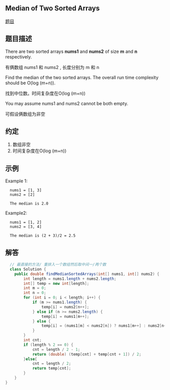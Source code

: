 ## Median of Two Sorted Arrays

[题目](https://leetcode.com/problems/median-of-two-sorted-arrays/)

## 题目描述
There are two sorted arrays **nums1** and **nums2** of size **m** and **n** respectively.

有俩数组 nums1 和 nums2 , 长度分别为 m 和 n 

Find the median of the two sorted arrays. The overall run time complexity should be O(log (m+n)).

找到中位数。时间复杂度在O(log (m+n))

You may assume nums1 and nums2 cannot be both empty.

可假设俩数组为非空


## 约定

1. 数组非空
2. 时间复杂度在O(log (m+n))

## 示例

Example 1:
```
  nums1 = [1, 3]
  nums2 = [2]

  The median is 2.0
```
Example2:
```
  nums1 = [1, 2]
  nums2 = [3, 4]

  The median is (2 + 3)/2 = 2.5
```

## 解答

```Java
  // 最直接的方法/ 重排入一个数组然后取中间一/两个数
  class Solution {
    public double findMedianSortedArrays(int[] nums1, int[] nums2) {
        int length = nums1.length + nums2.length;
        int[] temp = new int[length];
        int m = 0;
        int n = 0;
        for (int i = 0; i < length; i++) {
            if (m >= nums1.length) {
                temp[i] = nums2[n++];
            } else if (n >= nums2.length) {
                temp[i] = nums1[m++];
            } else {
                temp[i] = (nums1[m] < nums2[n]) ? nums1[m++] : nums2[n++];
            }
        }
        int cnt;
        if (length % 2 == 0) {
            cnt = length / 2 - 1;
            return (double) (temp[cnt] + temp[cnt + 1]) / 2;
        }else{
            cnt = length / 2;
            return temp[cnt];
        }
    }
}

```
